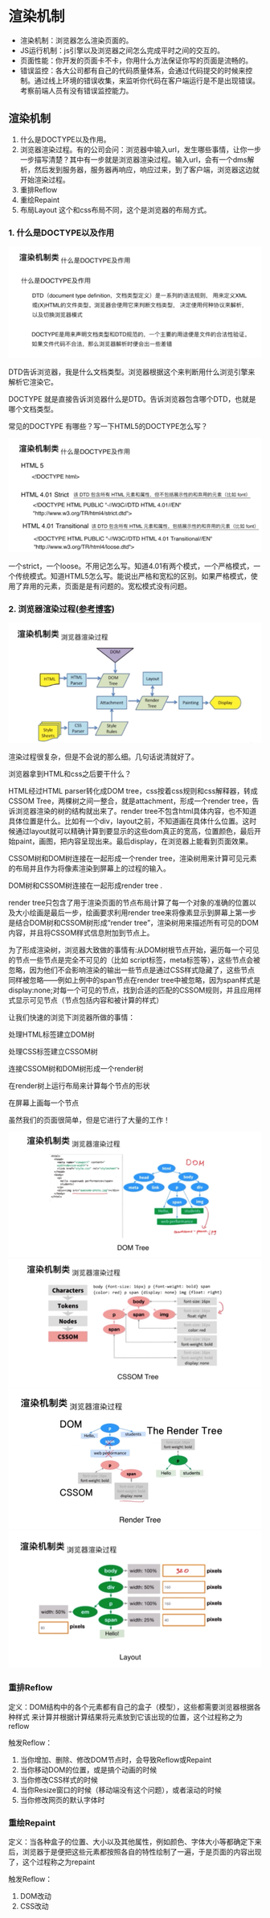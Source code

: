 # 渲染机制

* 渲染机制：浏览器怎么渲染页面的。
* JS运行机制：js引擎以及浏览器之间怎么完成平时之间的交互的。
* 页面性能：你开发的页面卡不卡，你用什么方法保证你写的页面是流畅的。
* 错误监控：各大公司都有自己的代码质量体系，会通过代码提交的时候来控制。通过线上环境的错误收集，来监听你代码在客户端运行是不是出现错误。考察前端人员有没有错误监控能力。

## 渲染机制
1. 什么是DOCTYPE以及作用。
2. 浏览器渲染过程。有的公司会问：浏览器中输入url，发生哪些事情，让你一步一步描写清楚？其中有一步就是浏览器渲染过程。输入url，会有一个dms解析，然后发到服务器，服务器再响应，响应过来，到了客户端，浏览器这边就开始渲染过程。
3. 重排Reflow
4. 重绘Repaint
5. 布局Layout 这个和css布局不同，这个是浏览器的布局方式。

### 1. 什么是DOCTYPE以及作用
<img src="../screenshots/面试-渲染机制-渲染机制类1.png"/>

DTD告诉浏览器，我是什么文档类型。浏览器根据这个来判断用什么浏览引擎来解析它渲染它。

DOCTYPE 就是直接告诉浏览器什么是DTD。告诉浏览器包含哪个DTD，也就是哪个文档类型。

常见的DOCTYPE 有哪些？写一下HTML5的DOCTYPE怎么写？

<img src="../screenshots/面试-渲染机制-渲染机制类2.png"/>

一个strict，一个loose。不用记怎么写。知道4.01有两个模式，一个严格模式，一个传统模式。知道HTML5怎么写。能说出严格和宽松的区别。如果严格模式，使用了弃用的元素，页面是是有问题的。宽松模式没有问题。

### 2. 浏览器渲染过程([参考博客](https://www.cnblogs.com/RachelChen/p/5456182.html))
<img src="../screenshots/面试-渲染机制-浏览器渲染过程1.png"/>

渲染过程很复杂，但是不会说的那么细。几句话说清就好了。

浏览器拿到HTML和css之后要干什么？

HTML经过HTML parser转化成DOM tree，css按着css规则和css解释器，转成CSSOM Tree，两棵树之间一整合，就是attachment，形成一个render tree，告诉浏览器渲染的树的结构就出来了。render tree不包含html具体内容，也不知道具体位置是什么。比如有一个div，layout之前，不知道画在具体什么位置。这时候通过layout就可以精确计算到要显示的这些dom真正的宽高，位置颜色，最后开始paint，画图，把内容呈现出来。最后display，在浏览器上能看到页面效果。

CSSOM树和DOM树连接在一起形成一个render tree，渲染树用来计算可见元素的布局并且作为将像素渲染到屏幕上的过程的输入。

DOM树和CSSOM树连接在一起形成render tree .

render tree只包含了用于渲染页面的节点布局计算了每一个对象的准确的位置以及大小绘画是最后一步，绘画要求利用render tree来将像素显示到屏幕上第一步是结合DOM树和CSSOM树形成“render tree”，渲染树用来描述所有可见的DOM内容，并且将CSSOM样式信息附加到节点上。

为了形成渲染树，浏览器大致做的事情有:从DOM树根节点开始，遍历每一个可见的节点一些节点是完全不可见的（比如 script标签，meta标签等），这些节点会被忽略，因为他们不会影响渲染的输出一些节点是通过CSS样式隐藏了，这些节点同样被忽略——例如上例中的span节点在render tree中被忽略，因为span样式是display:none;对每一个可见的节点，找到合适的匹配的CSSOM规则，并且应用样式显示可见节点（节点包括内容和被计算的样式）

让我们快速的浏览下浏览器所做的事情：

处理HTML标签建立DOM树

处理CSS标签建立CSSOM树

连接CSSOM树和DOM树形成一个render树

在render树上运行布局来计算每个节点的形状

在屏幕上画每一个节点

虽然我们的页面很简单，但是它进行了大量的工作！

<img src="../screenshots/面试-渲染机制-浏览器渲染过程2.png"/>
<img src="../screenshots/面试-渲染机制-浏览器渲染过程3.png"/>
<img src="../screenshots/面试-渲染机制-浏览器渲染过程4.png"/>
<img src="../screenshots/面试-渲染机制-浏览器渲染过程5.png"/>

### 重排Reflow

定义：DOM结构中的各个元素都有自己的盒子（模型），这些都需要浏览器根据各种样式
来计算并根据计算结果将元素放到它该出现的位置，这个过程称之为reflow

触发Reflow：
1. 当你增加、删除、修改DOM节点时，会导致Reflow或Repaint
2. 当你移动DOM的位置，或是搞个动画的时候
3. 当你修改CSS样式的时候
4. 当你Resize窗口的时候（移动端没有这个问题），或者滚动的时候
5. 当你修改网页的默认字体时

### 重绘Repaint

定义：当各种盒子的位置、大小以及其他属性，例如颜色、字体大小等都确定下来后，浏览器于是便把这些元素都按照各自的特性绘制了一遍，于是页面的内容出现了，这个过程称之为repaint

触发Reflow：
1. DOM改动
2. CSS改动